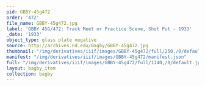 ```yaml
---
pid: GBBY-45g472
order: '472'
file_name: GBBY-45g472.jpg
label: 'GBBY 45G/472: Track Meet or Practice Scene, Shot Put - 1933'
_date: '1933'
object_type: glass plate negative
source: http://archives.nd.edu/Bagby/GBBY-45g472.jpg
thumbnail: "/img/derivatives/iiif/images/GBBY-45g472/full/250,/0/default.jpg"
manifest: "/img/derivatives/iiif/images/GBBY-45g472/manifest.json"
full: "/img/derivatives/iiif/images/GBBY-45g472/full/1140,/0/default.jpg"
layout: bagby_item
collection: bagby
---
```

